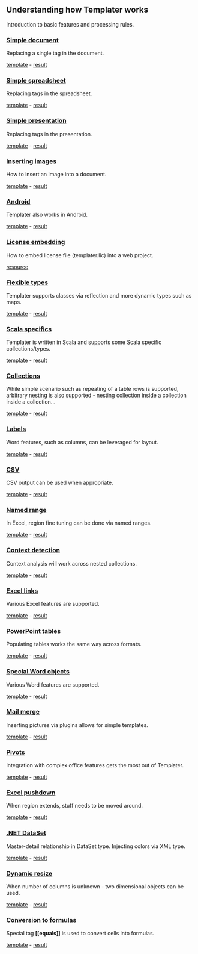 ## Understanding how Templater works

Introduction to basic features and processing rules.

### [Simple document](SimpleDocument/Readme.md)

Replacing a single tag in the document.

[template](SimpleDocument/template/MyDocument.docx?raw=true) - [result](SimpleDocument/result.docx?raw=true)

### [Simple spreadsheet](SimpleSpreadsheet/Readme.md)

Replacing tags in the spreadsheet.

[template](SimpleSpreadsheet/template/MySpreadsheet.xlsx?raw=true) - [result](SimpleSpreadsheet/result.xlsx?raw=true)

### [Simple presentation](SimplePresentation/Readme.md)

Replacing tags in the presentation.

[template](SimplePresentation/template/Presentation.pptx?raw=true) - [result](SimplePresentation/result.pptx?raw=true)

### [Inserting images](ImageExample/Readme.md)

How to insert an image into a document.

[template](ImageExample/template/Picture.docx?raw=true) - [result](ImageExample/result.docx?raw=true)

### [Android](AndroidExample/Readme.md)

Templater also works in Android.

[template](AndroidExample/app/src/main/res/raw/template.docx?raw=true) - [result](AndroidExample/output.docx?raw=true)

### [License embedding](WebExample%20(.NET)/Readme.md)

How to embed license file (templater.lic) into a web project.

[resource](WebExample%20(.NET)/TemplaterWeb.csproj#L96)

### [Flexible types](MapExample%20(Java)/Readme.md)

Templater supports classes via reflection and more dynamic types such as maps.

[template](MapExample%20(Java)/src/main/resources/MyMap.docx?raw=true) - [result](MapExample%20(Java)/result.docx?raw=true)

### [Scala specifics](BeerList%20(Scala)/Readme.md)

Templater is written in Scala and supports some Scala specific collections/types.

[template](BeerList%20(Scala)/src/main/resources/BeerList.docx?raw=true) - [result](BeerList%20(Scala)/result.docx?raw=true)

### [Collections](ListExample/Readme.md)

While simple scenario such as repeating of a table rows is supported, arbitrary nesting is also supported - nesting collection inside a collection inside a collection...

[template](ListExample/template/MyList.docx?raw=true) - [result](ListExample/result.docx?raw=true)

### [Labels](Labels/Readme.md)

Word features, such as columns, can be leveraged for layout.

[template](Labels/template/label.docx?raw=true) - [result](Labels/result.docx?raw=true)

### [CSV](CsvExample/Readme.md)

CSV output can be used when appropriate.

[template](CsvExample/template/export.csv?raw=true) - [result](CsvExample/result.csv?raw=true)

### [Named range](NamedRange/Readme.md)

In Excel, region fine tuning can be done via named ranges.

[template](NamedRange/template/Scorecard.xlsx?raw=true) - [result](NamedRange/result.xlsx?raw=true)

### [Context detection](SpreadsheetGrouping/Readme.md)

Context analysis will work across nested collections.

[template](SpreadsheetGrouping/template/Grouping.xlsx?raw=true) - [result](SpreadsheetGrouping/result.xlsx?raw=true)

### [Excel links](ExcelLinks/Readme.md)

Various Excel features are supported.

[template](ExcelLinks/template/Links.xlsx?raw=true) - [result](ExcelLinks/result.xlsx?raw=true)

### [PowerPoint tables](PresentationTables/Readme.md)

Populating tables works the same way across formats.

[template](PresentationTables/template/tables.pptx?raw=true) - [result](PresentationTables/result.pptx?raw=true)

### [Special Word objects](WordLinks/Readme.md)

Various Word features are supported.

[template](WordLinks/template/Links.docx?raw=true) - [result](WordLinks/result.docx?raw=true)

### [Mail merge](MailMerge/Readme.md)

Inserting pictures via plugins allows for simple templates.

[template](MailMerge/template/letter.docx?raw=true) - [result](MailMerge/result.docx?raw=true)

### [Pivots](PivotExample/Readme.md)

Integration with complex office features gets the most out of Templater.

[template](PivotExample/template/Pivot.xlsx?raw=true) - [result](PivotExample/result.xlsx?raw=true)

### [Excel pushdown](PushDownExample/Readme.md)

When region extends, stuff needs to be moved around.

[template](PushDownExample/template/MyTable.xlsx?raw=true) - [result](PushDownExample/result.xlsx?raw=true)

### [.NET DataSet](DataSet%20(.NET)/Readme.md)

Master-detail relationship in DataSet type. Injecting colors via XML type.

[template](DataSet%20(.NET)/SampleLetter.docx?raw=true) - [result](DataSet%20(.NET)/result.docx?raw=true)

### [Dynamic resize](DynamicResize/Readme.md)

When number of columns is unknown - two dimensional objects can be used.

[template](DynamicResize/template/GroceryList.docx?raw=true) - [result](DynamicResize/result.docx?raw=true)

### [Conversion to formulas](ToFormulaConversion/Readme.md)

Special tag **[[equals]]** is used to convert cells into formulas.

[template](ToFormulaConversion/template/SimpleConversion.xlsx?raw=true) - [result](ToFormulaConversion/result.xlsx?raw=true)
